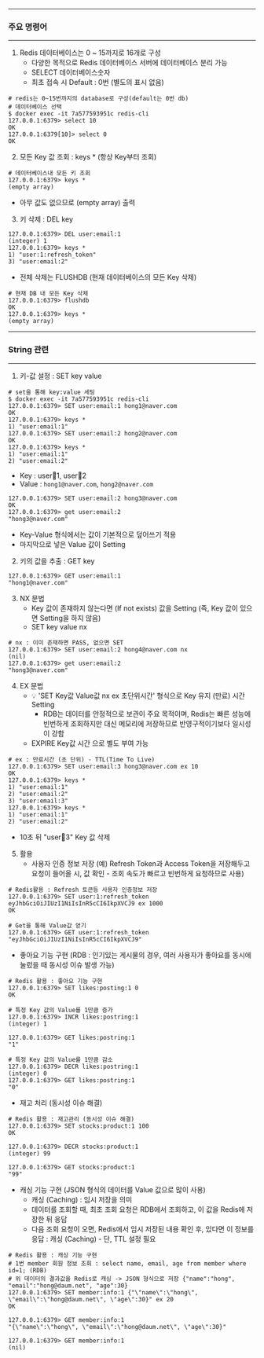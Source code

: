 -----
### 주요 명령어
-----
1. Redis 데이터베이스는 0 ~ 15까지로 16개로 구성
   - 다양한 목적으로 Redis 데이터베이스 서버에 데이터베이스 분리 가능
   - SELECT 데이터베이스숫자
   - 최초 접속 시 Default : 0번 (별도의 표시 없음)
```
# redis는 0~15번까지의 database로 구성(default는 0번 db)
# 데이터베이스 선택
$ docker exec -it 7a577593951c redis-cli
127.0.0.1:6379> select 10
OK
127.0.0.1:6379[10]> select 0
OK
```

2. 모든 Key 값 조회 : keys * (항상 Key부터 조회)
```
# 데이터베이스내 모든 키 조회
127.0.0.1:6379> keys *
(empty array)
```
  - 아무 값도 없으므로 (empty array) 출력

3. 키 삭제 : DEL key
```
127.0.0.1:6379> DEL user:email:1
(integer) 1
127.0.0.1:6379> keys *
1) "user:1:refresh_token"
3) "user:email:2"
```

   - 전체 삭제는 FLUSHDB (현재 데이터베이스의 모든 Key 삭제)
```
# 현재 DB 내 모든 Key 삭제
127.0.0.1:6379> flushdb
OK
127.0.0.1:6379> keys *
(empty array)
```

-----
### String 관련
-----
1. 키-값 설정 : SET key value
```
# set을 통해 key:value 세팅
$ docker exec -it 7a577593951c redis-cli
127.0.0.1:6379> SET user:email:1 hong1@naver.com
OK
127.0.0.1:6379> keys *
1) "user:email:1"
127.0.0.1:6379> SET user:email:2 hong2@naver.com
OK
127.0.0.1:6379> keys *
1) "user:email:1"
2) "user:email:2"
```
  - Key : user:email:1, user:email:2
  - Value : ```hong1@naver.com```, ```hong2@naver.com```

```
127.0.0.1:6379> SET user:email:2 hong3@naver.com
OK
127.0.0.1:6379> get user:email:2
"hong3@naver.com"
```
  - Key-Value 형식에서는 값이 기본적으로 덮어쓰기 적용
  - 마지막으로 넣은 Value 값이 Setting

2. 키의 값을 추출 : GET key
```
127.0.0.1:6379> GET user:email:1
"hong1@naver.com"
```

3. NX 문법
   - Key 값이 존재하지 않는다면 (If not exists) 값을 Setting (즉, Key 값이 있으면 Setting을 하지 않음)
   - SET key value nx
```
# nx : 이미 존재하면 PASS, 없으면 SET
127.0.0.1:6379> SET user:email:2 hong4@naver.com nx
(nil)
127.0.0.1:6379> get user:email:2
"hong3@naver.com"
```

4. EX 문법
   - 💡 'SET Key값 Value값 nx ex 초단위시간' 형식으로 Key 유지 (만료) 시간 Setting
     + RDB는 데이터를 안정적으로 보관이 주요 목적이며, Redis는 빠른 성능에 빈번하게 조회하지만 대신 메모리에 저장하므로 반영구적이기보다 일시성이 강함
   - EXPIRE Key값 시간 으로 별도 부여 가능

```
# ex : 만료시간 (초 단위) - TTL(Time To Live)
127.0.0.1:6379> SET user:email:3 hong3@naver.com ex 10
OK
127.0.0.1:6379> keys *
1) "user:email:1"
2) "user:email:2"
3) "user:email:3"
127.0.0.1:6379> keys *
1) "user:email:1"
2) "user:email:2"
```

  - 10초 뒤 "user:email:3" Key 값 삭제

5. 활용
   - 사용자 인증 정보 저장 (예) Refresh Token과 Access Token을 저장해두고 요청이 들어올 시, 값 확인 - 조회 속도가 빠르고 빈번하게 요청하므로 사용)
```
# Redis활용 : Refresh 토큰등 사용자 인증정보 저장
127.0.0.1:6379> SET user:1:refresh_token eyJhbGciOiJIUzI1NiIsInR5cCI6IkpXVCJ9 ex 1000
OK

# Get을 통해 Value값 얻기
127.0.0.1:6379> GET user:1:refresh_token
"eyJhbGciOiJIUzI1NiIsInR5cCI6IkpXVCJ9"
```
   - 좋아요 기능 구현 (RDB : 인기있는 게시물의 경우, 여러 사용자가 좋아요를 동시에 눌렀을 때 동시성 이슈 발생 가능)
```
# Redis 활용 : 좋아요 기능 구현
127.0.0.1:6379> SET likes:posting:1 0
OK

# 특정 Key 값의 Value를 1만큼 증가
127.0.0.1:6379> INCR likes:postring:1
(integer) 1

127.0.0.1:6379> GET likes:postring:1
"1"

# 특정 Key 값의 Value를 1만큼 감소
127.0.0.1:6379> DECR likes:postring:1
(integer) 0
127.0.0.1:6379> GET likes:postring:1
"0"
```

   - 재고 처리 (동시성 이슈 해결)
```
# Redis 활용 : 재고관리 (동시성 이슈 해결)
127.0.0.1:6379> SET stocks:product:1 100
OK

127.0.0.1:6379> DECR stocks:product:1
(integer) 99

127.0.0.1:6379> GET stocks:product:1
"99"
```

   - 캐싱 기능 구현 (JSON 형식의 데이터를 Value 값으로 많이 사용)
     + 캐싱 (Caching) : 임시 저장을 의미
     + 데이터를 조회할 때, 최초 조회 요청은 RDB에서 조회하고, 이 값을 Redis에 저장한 뒤 응답
     + 다음 조회 요청이 오면, Redis에서 임시 저장된 내용 확인 후, 있다면 이 정보를 응답 : 캐싱 (Caching) - 단, TTL 설정 필요
```
# Redis 활용 : 캐싱 기능 구현
# 1번 member 회원 정보 조회 : select name, email, age from member where id=1; (RDB)
# 위 데이터의 결과값을 Redis로 캐싱 -> JSON 형식으로 저장 {"name":"hong", "email":"hong@daum.net", "age":30}
127.0.0.1:6379> SET member:info:1 {"\"name\":\"hong\", \"email\":\"hong@daum.net\", \"age\":30}" ex 20
OK

127.0.0.1:6379> GET member:info:1
"{\"name\":\"hong\", \"email\":\"hong@daum.net\", \"age\":30}"

127.0.0.1:6379> GET member:info:1
(nil)
```
